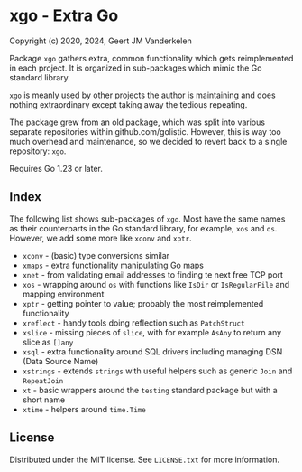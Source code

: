 xgo - Extra Go
==============

Copyright (c) 2020, 2024, Geert JM Vanderkelen

Package `xgo` gathers extra, common functionality which gets reimplemented
in each project. It is organized in sub-packages which mimic the Go standard
library.

`xgo` is meanly used by other projects the author is maintaining and does nothing
extraordinary except taking away the tedious repeating.

The package grew from an old package, which was split into various separate
repositories within github.com/golistic. However, this is way too much overhead and
maintenance, so we decided to revert back to a single repository: `xgo`.

Requires Go 1.23 or later.

Index
-----

The following list shows sub-packages of `xgo`. Most have the same names as their
counterparts in the Go standard library, for example, `xos` and `os`. However, we
add some more like `xconv` and `xptr`.

* `xconv` - (basic) type conversions similar 
* `xmaps` - extra functionality manipulating Go maps
* `xnet` - from validating email addresses to finding te next free TCP port
* `xos` - wrapping around `os` with functions like `IsDir` or `IsRegularFile` and mapping environment
* `xptr` - getting pointer to value; probably the most reimplemented functionality 
* `xreflect` - handy tools doing reflection such as `PatchStruct`
* `xslice` - missing pieces of `slice`, with for example `AsAny` to return any slice as `[]any`
* `xsql` - extra functionality around SQL drivers including managing DSN (Data Source Name)
* `xstrings` - extends `strings` with useful helpers such as generic `Join` and `RepeatJoin`
* `xt` - basic wrappers around the `testing` standard package but with a short name
* `xtime` - helpers around `time.Time`

License
-------

Distributed under the MIT license. See `LICENSE.txt` for more information.

[1]: https://pkg.go.dev/std